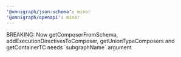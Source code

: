 ```yaml
---
'@omnigraph/json-schema': minor
'@omnigraph/openapi': minor
---
```


BREAKING: Now getComposerFromSchema, addExecutionDirectivesToComposer, getUnionTypeComposers and
getContainerTC needs \`subgraphName\` argument
